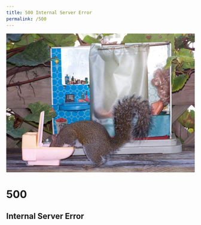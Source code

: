```yaml
---
title: 500 Internal Server Error
permalink: /500
---
```

<div class="status-page-container">
<div>
    <img src="/assets/img/code/500.jpg" alt="500 Internal Server Error" />
    <h1>500</h1>
    <h2>Internal Server Error</h2>
</div>
</div>
